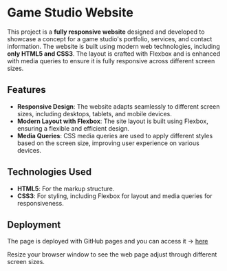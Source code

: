 # Game Studio Website

This project is a **fully responsive website** designed and developed to showcase a concept for a game studio's portfolio, services, and contact information. The website is built using modern web technologies, including **only HTML5 and CSS3**. The layout is crafted with Flexbox and is enhanced with media queries to ensure it is fully responsive across different screen sizes.

## Features

- **Responsive Design**: The website adapts seamlessly to different screen sizes, including desktops, tablets, and mobile devices.
- **Modern Layout with Flexbox**: The site layout is built using Flexbox, ensuring a flexible and efficient design.
- **Media Queries**: CSS media queries are used to apply different styles based on the screen size, improving user experience on various devices.

## Technologies Used

- **HTML5**: For the markup structure.
- **CSS3**: For styling, including Flexbox for layout and media queries for responsiveness.

## Deployment

The page is deployed with GitHub pages and you can access it -> [here](https://keleviss.github.io/Game-Studio-Website-Design/index.html)

Resize your browser window to see the web page adjust through different screen sizes.
